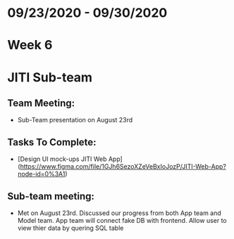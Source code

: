 # 09/23/2020 - 09/30/2020
# Week 6
# JITI Sub-team

## Team Meeting:
  - Sub-Team presentation on August 23rd

## Tasks To Complete:
  - [Design UI mock-ups JITI Web App] (https://www.figma.com/file/1GJh6SezoXZeVeBxIoJozP/JITI-Web-App?node-id=0%3A1)
  
  
## Sub-team meeting:
  -  Met on August 23rd. Discussed our progress from both App team and Model team. App team will connect fake DB with frontend.
     Allow user to view thier data by quering SQL table

